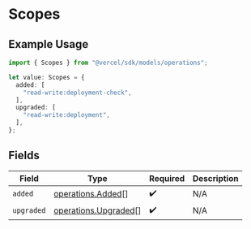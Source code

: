 # Scopes

## Example Usage

```typescript
import { Scopes } from "@vercel/sdk/models/operations";

let value: Scopes = {
  added: [
    "read-write:deployment-check",
  ],
  upgraded: [
    "read-write:deployment",
  ],
};
```

## Fields

| Field                                                        | Type                                                         | Required                                                     | Description                                                  |
| ------------------------------------------------------------ | ------------------------------------------------------------ | ------------------------------------------------------------ | ------------------------------------------------------------ |
| `added`                                                      | [operations.Added](../../models/operations/added.md)[]       | :heavy_check_mark:                                           | N/A                                                          |
| `upgraded`                                                   | [operations.Upgraded](../../models/operations/upgraded.md)[] | :heavy_check_mark:                                           | N/A                                                          |
